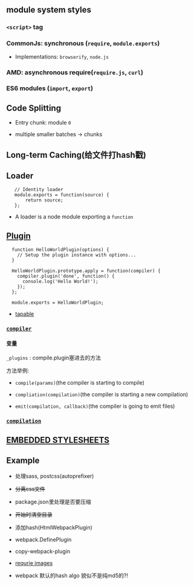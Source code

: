 ## module system styles

### `<script>` tag

### CommonJs: synchronous (`require`, `module.exports`)
* Implementations: `browserify`, `node.js`

### AMD: asynchronous require(`require.js`,  `curl`)

### ES6 modules (`import`, `export`)


## Code Splitting

* Entry chunk: module `0`

* multiple smaller batches -> chunks

## Long-term Caching(给文件打hash戳)


## Loader

```
   // Identity loader
   module.exports = function(source) {
       return source;
   };
```
* A loader is a node module exporting a `function`

## [Plugin](https://webpack.github.io/docs/plugins.html)
```
  function HelloWorldPlugin(options) {
    // Setup the plugin instance with options...
  }

  HelloWorldPlugin.prototype.apply = function(compiler) {
    compiler.plugin('done', function() {
      console.log('Hello World!'); 
    });
  };

  module.exports = HelloWorldPlugin;
```

* [tapable](https://www.npmjs.com/package/tapable)

### [`compiler`](https://webpack.github.io/docs/plugins.html#the-compiler-instance)

#### 变量
`_plugins` : compile.plugin塞进去的方法


方法举例: 

* `compile(params)`(the compiler is starting to compile)

* `compliation(compilation)`(the compiler is starting a new compilation)

* `emit(compilation, callback)`(the compiler is going to emit files)



### [`compilation`](https://webpack.github.io/docs/plugins.html#the-compilation-instance)



## [EMBEDDED STYLESHEETS](https://webpack.github.io/docs/stylesheets.html)

## Example

* 处理sass, postcss(autoprefixer)

* ~~分离css文件~~

* package.json里处理是否要压缩

* ~~开始时清空目录~~

* 添加hash(HtmlWebpackPlugin)

* webpack.DefinePlugin

* copy-webpack-plugin

* [requrie images](http://stackoverflow.com/questions/30485183/webpack-require-relative-image)

* webpack 默认的hash algo 貌似不是纯md5的?!
